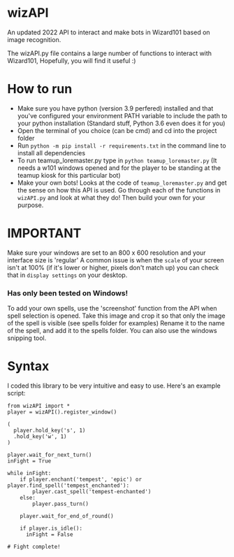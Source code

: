 # wizAPI

An updated 2022 API to interact and make bots in Wizard101 based on image recognition.

The wizAPI.py file contains a large number of functions to interact with Wizard101, Hopefully, you will find it useful :)

# How to run

- Make sure you have python (version 3.9 perfered) installed and that you've configured your environment PATH variable to include the path to your python installation (Standard stuff, Python 3.6 even does it for you)
- Open the terminal of you choice (can be cmd) and cd into the project folder
- Run `python -m pip install -r requirements.txt` in the command line to install all dependencies
- To run teamup_loremaster.py type in `python teamup_loremaster.py` (It needs a w101 windows opened and for the player to be standing at the teamup kiosk for this particular bot)
- Make your own bots! Looks at the code of `teamup_loremaster.py` and get the sense on how this API is used. Go through each of the functions in `wizAPI.py` and look at what they do! Then build your own for your purpose.

# IMPORTANT

Make sure your windows are set to an 800 x 600 resolution and your interface size is 'regular'
A common issue is when the `scale` of your screen isn't at 100% (if it's lower or higher, pixels don't match up) you can check that in `display settings` on your desktop.

### Has only been tested on Windows!

To add your own spells, use the 'screenshot' function from the API when spell selection is opened.
Take this image and crop it so that only the image of the spell is visible (see spells folder for examples)
Rename it to the name of the spell, and add it to the spells folder. You can also use the windows snipping tool.

# Syntax

I coded this library to be very intuitive and easy to use. Here's an example script:

```
from wizAPI import *
player = wizAPI().register_window()

(
  player.hold_key('s', 1)
  .hold_key('w', 1)
)

player.wait_for_next_turn()
inFight = True

while inFight:
    if player.enchant('tempest', 'epic') or player.find_spell('tempest_enchanted'):
        player.cast_spell('tempest-enchanted')
    else:
        player.pass_turn()

    player.wait_for_end_of_round()

    if player.is_idle():
      inFight = False

# Fight complete!
```
